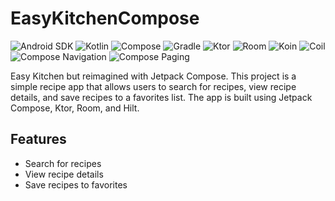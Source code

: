 # EasyKitchenCompose
![Android SDK](https://img.shields.io/badge/Android%20SDK-21%2B-brightgreen)
![Kotlin](https://img.shields.io/badge/Kotlin-1.5.21-blue)
![Compose](https://img.shields.io/badge/Compose-1.0.0-9cf)
![Gradle](https://img.shields.io/badge/Gradle-7.0.2-yellow)
![Ktor](https://img.shields.io/badge/Ktor-1.6.2-orange)
![Room](https://img.shields.io/badge/Room-2.3.0-red)
![Koin](https://img.shields.io/badge/Koin-3.1.2-blueviolet)
![Coil](https://img.shields.io/badge/Coil-1.3.2-yellowgreen)
![Compose Navigation](https://img.shields.io/badge/Compose%20Navigation-2.4.0-ff69b4)
![Compose Paging](https://img.shields.io/badge/Compose%20Paging-1.0.0-beta01-ff69b4)



Easy Kitchen but reimagined with Jetpack Compose.
This project is a simple recipe app that allows users to search for recipes, view recipe details, and save recipes to a favorites list.
The app is built using Jetpack Compose, Ktor, Room, and Hilt.

## Features
- Search for recipes
- View recipe details
- Save recipes to favorites
